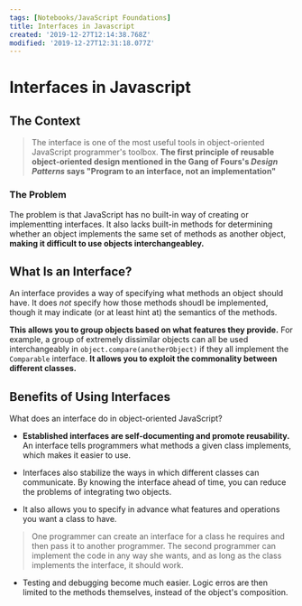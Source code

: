 ```yaml
---
tags: [Notebooks/JavaScript Foundations]
title: Interfaces in Javascript
created: '2019-12-27T12:14:38.768Z'
modified: '2019-12-27T12:31:18.077Z'
---
```


# Interfaces in Javascript

## The Context

> The interface is one of the most useful tools in object-oriented JavaScript programmer's toolbox. **The first principle of reusable object-oriented design mentioned in the Gang of Fours's _Design Patterns_ says "Program to an interface, not an implementation"**

### The Problem

The problem is that JavaScript has no built-in way of creating or implementting interfaces. It also lacks built-in methods for determining whether an object implements the same set of methods as another object, **making it difficult to use objects interchangeabley.**

## What Is an Interface?

An interface provides a way of specifying what methods an object should have. It does _not_ specify how those methods shoudl be implemented, though it may indicate (or at least hint at) the semantics of the methods.

**This allows you to group objects based on what features they provide.** For example, a group of extremely dissimilar objects can all be used interchangeably in `object.compare(anotherObject)` if they all implement the `Comparable` interface. **It allows you to exploit the commonality between different classes.**

## Benefits of Using Interfaces

What does an interface do in object-oriented JavaScript?

- **Established interfaces are self-documenting and promote reusability.** An interface tells programmers what methods a given class implements, which makes it easier to use.

- Interfaces also stabilize the ways in which different classes can communicate. By knowing the interface ahead of time, you can reduce the problems of integrating two objects.

- It also allows you to specify in advance what features and operations you want a class to have.

> One programmer can create an interface for a class he requires and then pass it to another programmer. The second programmer can implement the code in any way she wants, and as long as the class implements the interface, it should work.

- Testing and debugging become much easier. Logic erros are then limited to the methods themselves, instead of the object's composition.
